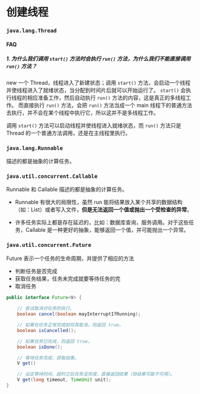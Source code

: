 # 创建线程


### `java.lang.Thread`


#### FAQ

##### 1. 为什么我们调用 `start()` 方法时会执行 `run()` 方法，为什么我们不能直接调用 `run()` 方法？
new 一个 Thread，线程进入了新建状态；调用 `start()` 方法，会启动一个线程并使线程进入了就绪状态，当分配到时间片后就可以开始运行了。 `start()` 会执行线程的相应准备工作，然后自动执行 `run()` 方法的内容，这是真正的多线程工作。 而直接执行 `run()` 方法，会把 `run()` 方法当成一个 main 线程下的普通方法去执行，并不会在某个线程中执行它，所以这并不是多线程工作。

调用 `start()` 方法可以启动线程并使线程进入就绪状态，而 `run()` 方法只是 Thread 的一个普通方法调用，还是在主线程里执行。



### `java.lang.Runnable`

描述的都是抽象的计算任务。



### `java.util.concurrent.Callable`

Runnable 和 Callable 描述的都是抽象的计算任务。

- Runnable 有很大的局限性，虽然 run 能将结果放入某个共享的数据结构（如：List）或者写入文件，**但是无法返回一个值或抛出一个受检查的异常**。

- 许多任务实际上都是存在延迟的，比如：数据库查询，服务调用。对于这些任务，Callable 是一种更好的抽象，能够返回一个值，并可能抛出一个异常。



### `java.util.concurrent.Future`

Future 表示一个任务的生命周期，并提供了相应的方法
- 判断任务是否完成
- 获取任务结果，任务未完成就要等待任务的完
- 取消任务

```java
public interface Future<V> {
  
  	// 尝试取消对任务的执行。
    boolean cancel(boolean mayInterruptIfRunning);

    // 如果在任务正常完成前将其取消，则返回 true。
    boolean isCancelled();

  	// 如果任务已完成，则返回 true。
    boolean isDone();

  	// 等待任务完成，获取结果。
    V get()

  	// 设定等待时间，超时之后任务没完成，直接返回结果（但结果可能不可用）。
    V get(long timeout, TimeUnit unit);
}
```